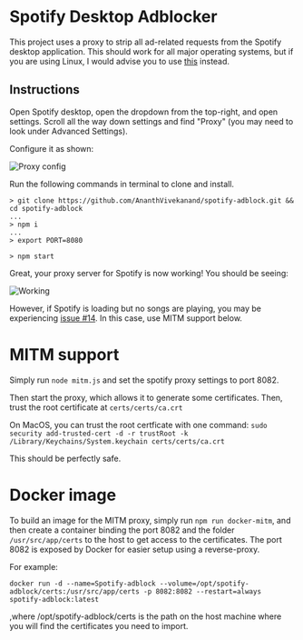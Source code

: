 # Spotify Desktop Adblocker

This project uses a proxy to strip all ad-related requests from the Spotify desktop application. This should 
work for all major operating systems, but if you are using Linux, I would advise you to use [this](https://github.com/abba23/spotify-adblock-linux) instead.  

## Instructions

Open Spotify desktop, open the dropdown from the top-right, and open settings. Scroll all the way down settings and find "Proxy" (you may need
to look under Advanced Settings).

Configure it as shown:

![Proxy config](https://i.imgur.com/TaEWjkB.png)


Run the following commands in terminal to clone and install. 
```
> git clone https://github.com/AnanthVivekanand/spotify-adblock.git && cd spotify-adblock
...
> npm i
...
> export PORT=8080

> npm start
```

Great, your proxy server for Spotify is now working! You should be seeing: 

![Working](https://i.imgur.com/ASJKLwc.png)

However, if Spotify is loading but no songs are playing, you may be experiencing [issue #14](https://github.com/AnanthVivekanand/spotify-adblock/issues/14). In this case, use MITM support below. 

# MITM support

Simply run `node mitm.js` and set the spotify proxy settings to port 8082.

Then start the proxy, which allows it to generate some certificates. Then, trust the 
root certificate at `certs/certs/ca.crt`

On MacOS, you can trust the root certficate with one command: `sudo security add-trusted-cert -d -r trustRoot -k /Library/Keychains/System.keychain certs/certs/ca.crt`

This should be perfectly safe.

# Docker image

To build an image for the MITM proxy, simply run `npm run docker-mitm`, and then create a container binding the port 8082 and the folder `/usr/src/app/certs` to the host to get access to the certificates.
The port 8082 is exposed by Docker for easier setup using a reverse-proxy.

For example:

```docker run -d --name=Spotify-adblock --volume=/opt/spotify-adblock/certs:/usr/src/app/certs -p 8082:8082 --restart=always spotify-adblock:latest```

,where /opt/spotify-adblock/certs is the path on the host machine where you will find the certificates you need to import.
